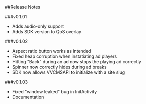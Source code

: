 ##Release Notes

###v0.1.01
* Adds audio-only support
* Adds SDK version to QoS overlay

###v0.1.02
* Aspect ratio button works as intended
* Fixed heap corruption when instatiating ad players
* Hitting "Back" during an ad now stops the playing ad correctly
* Spinner now correctly hides during ad breaks
* SDK now allows VVCMSAPI to initialize with a site slug

###v0.1.03
* Fixed "window leaked" bug in InitActivity
* Documentation